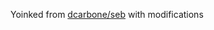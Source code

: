 Yoinked from [dcarbone/seb](https://github.com/dcarbone/seb/tree/8b417b859612cdf39f48e6beea618cce2416064b) with modifications